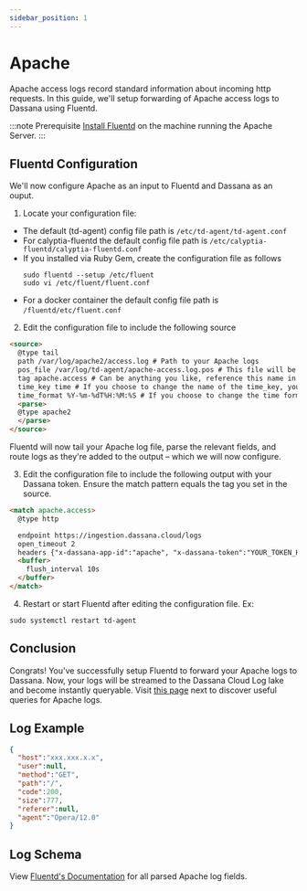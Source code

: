 ```yaml
---
sidebar_position: 1
---
```


# Apache

Apache access logs record standard information about incoming http requests. In this guide, we'll setup forwarding of Apache access logs to Dassana using Fluentd. 

:::note Prerequisite
[Install Fluentd](https://docs.fluentd.org/installation) on the machine running the Apache Server. 
:::

## Fluentd Configuration
We'll now configure Apache as an input to Fluentd and Dassana as an ouput. 

1. Locate your configuration file:
  - The default (td-agent) config file path is ```/etc/td-agent/td-agent.conf```
  - For calyptia-fluentd the default config file path is ```/etc/calyptia-fluentd/calyptia-fluentd.conf```
  - If you installed via Ruby Gem, create the configuration file as follows
    ```shell
    sudo fluentd --setup /etc/fluent
    sudo vi /etc/fluent/fluent.conf
    ```
  - For a docker container the default config file path is ```/fluentd/etc/fluent.conf```

2. Edit the configuration file to include the following source
```html
<source>
  @type tail
  path /var/log/apache2/access.log # Path to your Apache logs
  pos_file /var/log/td-agent/apache-access.log.pos # This file will be created to keep track of the file's inode and position in the file
  tag apache.access # Can be anything you like, reference this name in the output (discussed below)
  time_key time # If you choose to change the name of the time_key, you must configure this as a Dassana custom app
  time_format %Y-%m-%dT%H:%M:%S # If you choose to change the time format, you must configure this as a Dassana custom app
  <parse>
  @type apache2
  </parse>
</source>
```
Fluentd will now tail your Apache log file, parse the relevant fields, and route logs as they're added to the output – which we will now configure. 

3. Edit the configuration file to include the following output with your Dassana token. Ensure the match pattern equals the tag you set in the source.
```html
<match apache.access>
  @type http

  endpoint https://ingestion.dassana.cloud/logs
  open_timeout 2
  headers {"x-dassana-app-id":"apache", "x-dassana-token":"YOUR_TOKEN_HERE"}
  <buffer>
    flush_interval 10s
  </buffer>
</match>
```

4. Restart or start Fluentd after editing the configuration file. Ex: 
```shell
sudo systemctl restart td-agent
```

## Conclusion
Congrats! You've successfully setup Fluentd to forward your Apache logs to Dassana. Now, your logs will be streamed to the Dassana Cloud Log lake and become instantly queryable. Visit [this page](https://docs.dassana.io) next to discover useful queries for Apache logs.

## Log Example
```json
{
  "host":"xxx.xxx.x.x",
  "user":null,
  "method":"GET",
  "path":"/",
  "code":200,
  "size":777,
  "referer":null,
  "agent":"Opera/12.0"
}
```

## Log Schema
View [Fluentd's Documentation](https://docs.fluentd.org/parser/apache2#regexp-patterns) for all parsed Apache log fields.

